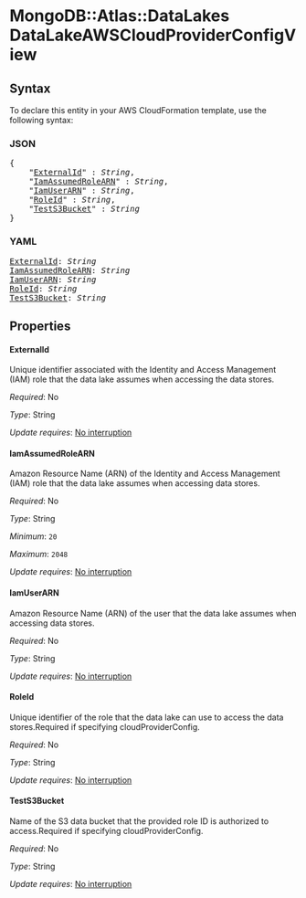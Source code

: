 # MongoDB::Atlas::DataLakes DataLakeAWSCloudProviderConfigView

## Syntax

To declare this entity in your AWS CloudFormation template, use the following syntax:

### JSON

<pre>
{
    "<a href="#externalid" title="ExternalId">ExternalId</a>" : <i>String</i>,
    "<a href="#iamassumedrolearn" title="IamAssumedRoleARN">IamAssumedRoleARN</a>" : <i>String</i>,
    "<a href="#iamuserarn" title="IamUserARN">IamUserARN</a>" : <i>String</i>,
    "<a href="#roleid" title="RoleId">RoleId</a>" : <i>String</i>,
    "<a href="#tests3bucket" title="TestS3Bucket">TestS3Bucket</a>" : <i>String</i>
}
</pre>

### YAML

<pre>
<a href="#externalid" title="ExternalId">ExternalId</a>: <i>String</i>
<a href="#iamassumedrolearn" title="IamAssumedRoleARN">IamAssumedRoleARN</a>: <i>String</i>
<a href="#iamuserarn" title="IamUserARN">IamUserARN</a>: <i>String</i>
<a href="#roleid" title="RoleId">RoleId</a>: <i>String</i>
<a href="#tests3bucket" title="TestS3Bucket">TestS3Bucket</a>: <i>String</i>
</pre>

## Properties

#### ExternalId

Unique identifier associated with the Identity and Access Management (IAM) role that the data lake assumes when accessing the data stores.

_Required_: No

_Type_: String

_Update requires_: [No interruption](https://docs.aws.amazon.com/AWSCloudFormation/latest/UserGuide/using-cfn-updating-stacks-update-behaviors.html#update-no-interrupt)

#### IamAssumedRoleARN

Amazon Resource Name (ARN) of the Identity and Access Management (IAM) role that the data lake assumes when accessing data stores.

_Required_: No

_Type_: String

_Minimum_: <code>20</code>

_Maximum_: <code>2048</code>

_Update requires_: [No interruption](https://docs.aws.amazon.com/AWSCloudFormation/latest/UserGuide/using-cfn-updating-stacks-update-behaviors.html#update-no-interrupt)

#### IamUserARN

Amazon Resource Name (ARN) of the user that the data lake assumes when accessing data stores.

_Required_: No

_Type_: String

_Update requires_: [No interruption](https://docs.aws.amazon.com/AWSCloudFormation/latest/UserGuide/using-cfn-updating-stacks-update-behaviors.html#update-no-interrupt)

#### RoleId

Unique identifier of the role that the data lake can use to access the data stores.Required if specifying cloudProviderConfig.

_Required_: No

_Type_: String

_Update requires_: [No interruption](https://docs.aws.amazon.com/AWSCloudFormation/latest/UserGuide/using-cfn-updating-stacks-update-behaviors.html#update-no-interrupt)

#### TestS3Bucket

Name of the S3 data bucket that the provided role ID is authorized to access.Required if specifying cloudProviderConfig.

_Required_: No

_Type_: String

_Update requires_: [No interruption](https://docs.aws.amazon.com/AWSCloudFormation/latest/UserGuide/using-cfn-updating-stacks-update-behaviors.html#update-no-interrupt)


